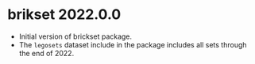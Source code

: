 # brikset 2022.0.0

* Initial version of brickset package.
* The `legosets` dataset include in the package includes all sets through the end of 2022.
